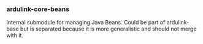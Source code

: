 ### ardulink-core-beans

Internal submodule for managing Java Beans. Could be part of ardulink-base but is separated because it is more generalistic and should not merge with it. 
